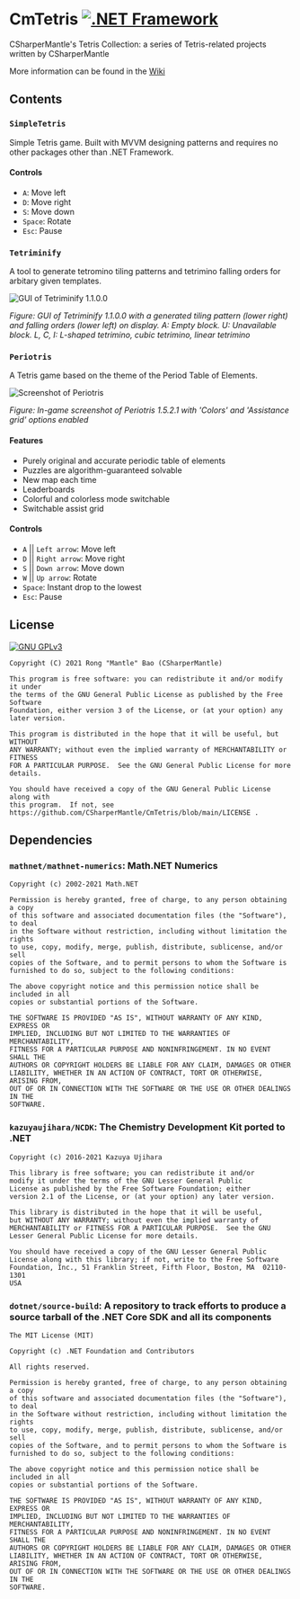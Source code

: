 # CmTetris [![.NET Framework](https://github.com/CSharperMantle/CmTetris/actions/workflows/dotnet-framework.yml/badge.svg?branch=main)](https://github.com/CSharperMantle/CmTetris/actions/workflows/dotnet-framework.yml)

CSharperMantle's Tetris Collection: a series of Tetris-related projects written by CSharperMantle

More information can be found in the [Wiki](https://github.com/CSharperMantle/CmTetris/wiki)

## Contents

### `SimpleTetris`
Simple Tetris game. Built with MVVM designing patterns and requires no other packages other than .NET Framework.

#### Controls
* `A`: Move left
* `D`: Move right
* `S`: Move down
* `Space`: Rotate
* `Esc`: Pause

### `Tetriminify`
A tool to generate tetromino tiling patterns and tetrimino falling orders for arbitary given templates.

![GUI of Tetriminify 1.1.0.0](https://user-images.githubusercontent.com/32665105/108998874-7dc6df00-76dc-11eb-88d0-78ec5dee8abf.png)

*Figure: GUI of Tetriminify 1.1.0.0 with a generated tiling pattern (lower right) and falling orders (lower left) on display. A: Empty block. U: Unavailable block. L, C, I: L-shaped tetrimino, cubic tetrimino, linear tetrimino*

### `Periotris`
A Tetris game based on the theme of the Period Table of Elements.

![Screenshot of Periotris](https://user-images.githubusercontent.com/32665105/108997960-37bd4b80-76db-11eb-8554-237beb8d5d3e.png)

*Figure: In-game screenshot of Periotris 1.5.2.1 with 'Colors' and 'Assistance grid' options enabled*

#### Features
* Purely original and accurate periodic table of elements
* Puzzles are algorithm-guaranteed solvable
* New map each time
* Leaderboards
* Colorful and colorless mode switchable
* Switchable assist grid

#### Controls
* `A` || `Left arrow`: Move left
* `D` || `Right arrow`: Move right
* `S` || `Down arrow`: Move down
* `W` || `Up arrow`: Rotate
* `Space`: Instant drop to the lowest
* `Esc`: Pause

## License

<a rel="license" href="http://www.gnu.org/licenses/gpl-3.0.html"><img alt="GNU GPLv3" src="http://www.gnu.org/graphics/gplv3-with-text-136x68.png"></a>
```plain-text
Copyright (C) 2021 Rong "Mantle" Bao (CSharperMantle)

This program is free software: you can redistribute it and/or modify it under
the terms of the GNU General Public License as published by the Free Software
Foundation, either version 3 of the License, or (at your option) any later version.

This program is distributed in the hope that it will be useful, but WITHOUT
ANY WARRANTY; without even the implied warranty of MERCHANTABILITY or FITNESS
FOR A PARTICULAR PURPOSE.  See the GNU General Public License for more details.

You should have received a copy of the GNU General Public License along with
this program.  If not, see https://github.com/CSharperMantle/CmTetris/blob/main/LICENSE .
```
## Dependencies
### `mathnet/mathnet-numerics`: Math.NET Numerics
```plain-text
Copyright (c) 2002-2021 Math.NET

Permission is hereby granted, free of charge, to any person obtaining a copy
of this software and associated documentation files (the "Software"), to deal
in the Software without restriction, including without limitation the rights
to use, copy, modify, merge, publish, distribute, sublicense, and/or sell
copies of the Software, and to permit persons to whom the Software is
furnished to do so, subject to the following conditions:

The above copyright notice and this permission notice shall be included in all
copies or substantial portions of the Software.

THE SOFTWARE IS PROVIDED "AS IS", WITHOUT WARRANTY OF ANY KIND, EXPRESS OR
IMPLIED, INCLUDING BUT NOT LIMITED TO THE WARRANTIES OF MERCHANTABILITY,
FITNESS FOR A PARTICULAR PURPOSE AND NONINFRINGEMENT. IN NO EVENT SHALL THE
AUTHORS OR COPYRIGHT HOLDERS BE LIABLE FOR ANY CLAIM, DAMAGES OR OTHER
LIABILITY, WHETHER IN AN ACTION OF CONTRACT, TORT OR OTHERWISE, ARISING FROM,
OUT OF OR IN CONNECTION WITH THE SOFTWARE OR THE USE OR OTHER DEALINGS IN THE
SOFTWARE.
```

### `kazuyaujihara/NCDK`: The Chemistry Development Kit ported to .NET
```plain-text
Copyright (c) 2016-2021 Kazuya Ujihara

This library is free software; you can redistribute it and/or
modify it under the terms of the GNU Lesser General Public
License as published by the Free Software Foundation; either
version 2.1 of the License, or (at your option) any later version.

This library is distributed in the hope that it will be useful,
but WITHOUT ANY WARRANTY; without even the implied warranty of
MERCHANTABILITY or FITNESS FOR A PARTICULAR PURPOSE.  See the GNU
Lesser General Public License for more details.

You should have received a copy of the GNU Lesser General Public
License along with this library; if not, write to the Free Software
Foundation, Inc., 51 Franklin Street, Fifth Floor, Boston, MA  02110-1301
USA
```

### `dotnet/source-build`: A repository to track efforts to produce a source tarball of the .NET Core SDK and all its components
```plain-text
The MIT License (MIT)

Copyright (c) .NET Foundation and Contributors

All rights reserved.

Permission is hereby granted, free of charge, to any person obtaining a copy
of this software and associated documentation files (the "Software"), to deal
in the Software without restriction, including without limitation the rights
to use, copy, modify, merge, publish, distribute, sublicense, and/or sell
copies of the Software, and to permit persons to whom the Software is
furnished to do so, subject to the following conditions:

The above copyright notice and this permission notice shall be included in all
copies or substantial portions of the Software.

THE SOFTWARE IS PROVIDED "AS IS", WITHOUT WARRANTY OF ANY KIND, EXPRESS OR
IMPLIED, INCLUDING BUT NOT LIMITED TO THE WARRANTIES OF MERCHANTABILITY,
FITNESS FOR A PARTICULAR PURPOSE AND NONINFRINGEMENT. IN NO EVENT SHALL THE
AUTHORS OR COPYRIGHT HOLDERS BE LIABLE FOR ANY CLAIM, DAMAGES OR OTHER
LIABILITY, WHETHER IN AN ACTION OF CONTRACT, TORT OR OTHERWISE, ARISING FROM,
OUT OF OR IN CONNECTION WITH THE SOFTWARE OR THE USE OR OTHER DEALINGS IN THE
SOFTWARE.
```
